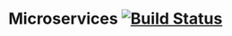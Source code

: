 # Microservices [![Build Status](https://travis-ci.org/DanielMorales9/microservices.svg?branch=master)](https://travis-ci.org/DanielMorales9/microservices)
